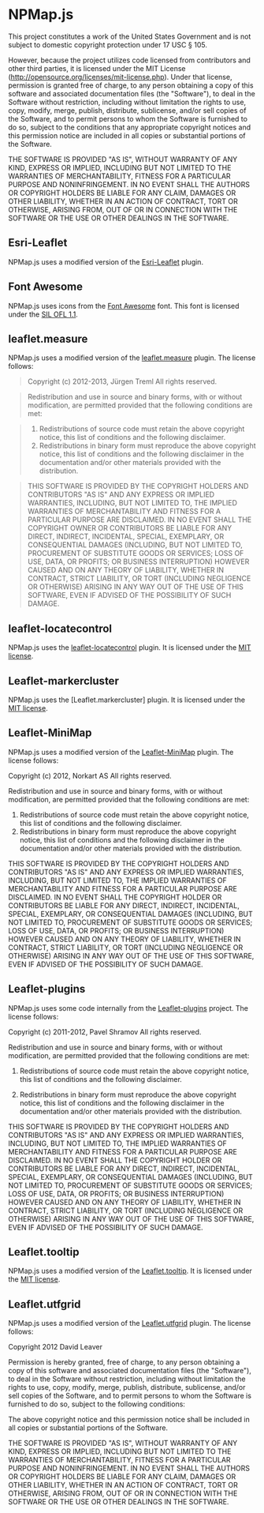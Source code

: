 # NPMap.js

This project constitutes a work of the United States Government and is not subject to domestic copyright protection under 17 USC § 105.

However, because the project utilizes code licensed from contributors and other third parties, it is licensed under the MIT License (http://opensource.org/licenses/mit-license.php). Under that license, permission is granted free of charge, to any person obtaining a copy of this software and associated documentation files (the "Software"), to deal in the Software without restriction, including without limitation the rights to use, copy, modify, merge, publish, distribute, sublicense, and/or sell copies of the Software, and to permit persons to whom the Software is furnished to do so, subject to the conditions that any appropriate copyright notices and this permission notice are included in all copies or substantial portions of the Software.

THE SOFTWARE IS PROVIDED "AS IS", WITHOUT WARRANTY OF ANY KIND, EXPRESS OR IMPLIED, INCLUDING BUT NOT LIMITED TO THE WARRANTIES OF MERCHANTABILITY, FITNESS FOR A PARTICULAR PURPOSE AND NONINFRINGEMENT. IN NO EVENT SHALL THE AUTHORS OR COPYRIGHT HOLDERS BE LIABLE FOR ANY CLAIM, DAMAGES OR OTHER LIABILITY, WHETHER IN AN ACTION OF CONTRACT, TORT OR OTHERWISE, ARISING FROM, OUT OF OR IN CONNECTION WITH THE SOFTWARE OR THE USE OR OTHER DEALINGS IN THE SOFTWARE.

## Esri-Leaflet

NPMap.js uses a modified version of the [Esri-Leaflet](https://github.com/Esri/esri-leaflet) plugin.

## Font Awesome

NPMap.js uses icons from the [Font Awesome](https://github.com/FortAwesome/Font-Awesome) font. This font is licensed under the [SIL OFL 1.1](http://scripts.sil.org/OFL).

## leaflet.measure

NPMap.js uses a modified version of the [leaflet.measure]() plugin. The license follows:

> Copyright (c) 2012-2013, Jürgen Treml
> All rights reserved.

> Redistribution and use in source and binary forms, with or without modification, are permitted provided that the following conditions are met: 

> 1. Redistributions of source code must retain the above copyright notice, this list of conditions and the following disclaimer. 
> 2. Redistributions in binary form must reproduce the above copyright notice, this list of conditions and the following disclaimer in the documentation and/or other materials provided with the distribution. 

> THIS SOFTWARE IS PROVIDED BY THE COPYRIGHT HOLDERS AND CONTRIBUTORS "AS IS" AND ANY EXPRESS OR IMPLIED WARRANTIES, INCLUDING, BUT NOT LIMITED TO, THE IMPLIED WARRANTIES OF MERCHANTABILITY AND FITNESS FOR A PARTICULAR PURPOSE ARE DISCLAIMED. IN NO EVENT SHALL THE COPYRIGHT OWNER OR CONTRIBUTORS BE LIABLE FOR ANY DIRECT, INDIRECT, INCIDENTAL, SPECIAL, EXEMPLARY, OR CONSEQUENTIAL DAMAGES (INCLUDING, BUT NOT LIMITED TO, PROCUREMENT OF SUBSTITUTE GOODS OR SERVICES; LOSS OF USE, DATA, OR PROFITS; OR BUSINESS INTERRUPTION) HOWEVER CAUSED AND ON ANY THEORY OF LIABILITY, WHETHER IN CONTRACT, STRICT LIABILITY, OR TORT (INCLUDING NEGLIGENCE OR OTHERWISE) ARISING IN ANY WAY OUT OF THE USE OF THIS SOFTWARE, EVEN IF ADVISED OF THE POSSIBILITY OF SUCH DAMAGE.

## leaflet-locatecontrol

NPMap.js uses the [leaflet-locatecontrol](https://github.com/domoritz/leaflet-locatecontrol) plugin. It is licensed under the [MIT license](http://www.opensource.org/licenses/mit-license.php).

## Leaflet-markercluster

NPMap.js uses the [Leaflet.markercluster] plugin. It is licensed under the [MIT license](http://www.opensource.org/licenses/mit-license.php).

## Leaflet-MiniMap

NPMap.js uses a modified version of the [Leaflet-MiniMap](https://github.com/Norkart/Leaflet-MiniMap) plugin. The license follows:

Copyright (c) 2012, Norkart AS
All rights reserved.

Redistribution and use in source and binary forms, with or without modification, are permitted provided that the following conditions are met:

  1. Redistributions of source code must retain the above copyright notice, this list of conditions and the following disclaimer.
  2. Redistributions in binary form must reproduce the above copyright notice, this list of conditions and the following disclaimer in the documentation and/or other materials provided with the distribution.

THIS SOFTWARE IS PROVIDED BY THE COPYRIGHT HOLDERS AND CONTRIBUTORS "AS IS" AND ANY EXPRESS OR IMPLIED WARRANTIES, INCLUDING, BUT NOT LIMITED TO, THE IMPLIED WARRANTIES OF MERCHANTABILITY AND FITNESS FOR A PARTICULAR PURPOSE ARE DISCLAIMED. IN NO EVENT SHALL THE COPYRIGHT HOLDER OR CONTRIBUTORS BE LIABLE FOR ANY DIRECT, INDIRECT, INCIDENTAL, SPECIAL, EXEMPLARY, OR CONSEQUENTIAL DAMAGES (INCLUDING, BUT NOT LIMITED TO, PROCUREMENT OF SUBSTITUTE GOODS OR SERVICES; LOSS OF USE, DATA, OR PROFITS; OR BUSINESS INTERRUPTION) HOWEVER CAUSED AND ON ANY THEORY OF LIABILITY, WHETHER IN CONTRACT, STRICT LIABILITY, OR TORT (INCLUDING NEGLIGENCE OR OTHERWISE) ARISING IN ANY WAY OUT OF THE USE OF THIS SOFTWARE, EVEN IF ADVISED OF THE POSSIBILITY OF SUCH DAMAGE.

## Leaflet-plugins

NPMap.js uses some code internally from the [Leaflet-plugins](http://psha.org.ru/b/leaflet-plugins.html) project. The license follows:

Copyright (c) 2011-2012, Pavel Shramov
All rights reserved. 

Redistribution and use in source and binary forms, with or without modification, are 
permitted provided that the following conditions are met: 

   1. Redistributions of source code must retain the above copyright notice, this list of 
      conditions and the following disclaimer. 
          
   2. Redistributions in binary form must reproduce the above copyright notice, this list 
      of conditions and the following disclaimer in the documentation and/or other materials
      provided with the distribution. 

THIS SOFTWARE IS PROVIDED BY THE COPYRIGHT HOLDERS AND CONTRIBUTORS "AS IS" AND ANY 
EXPRESS OR IMPLIED WARRANTIES, INCLUDING, BUT NOT LIMITED TO, THE IMPLIED WARRANTIES OF 
MERCHANTABILITY AND FITNESS FOR A PARTICULAR PURPOSE ARE DISCLAIMED. IN NO EVENT SHALL THE 
COPYRIGHT HOLDER OR CONTRIBUTORS BE LIABLE FOR ANY DIRECT, INDIRECT, INCIDENTAL, SPECIAL, 
EXEMPLARY, OR CONSEQUENTIAL DAMAGES (INCLUDING, BUT NOT LIMITED TO, PROCUREMENT OF 
SUBSTITUTE GOODS OR SERVICES; LOSS OF USE, DATA, OR PROFITS; OR BUSINESS INTERRUPTION) 
HOWEVER CAUSED AND ON ANY THEORY OF LIABILITY, WHETHER IN CONTRACT, STRICT LIABILITY, OR 
TORT (INCLUDING NEGLIGENCE OR OTHERWISE) ARISING IN ANY WAY OUT OF THE USE OF THIS 
SOFTWARE, EVEN IF ADVISED OF THE POSSIBILITY OF SUCH DAMAGE.

## Leaflet.tooltip

NPMap.js uses a modified version of the [Leaflet.tooltip](https://github.com/aratcliffe/Leaflet.tooltip). It is licensed under the [MIT license](http://www.opensource.org/licenses/mit-license.php).

## Leaflet.utfgrid

NPMap.js uses a modified version of the [Leaflet.utfgrid](https://github.com/danzel/Leaflet.utfgrid) plugin. The license follows:

Copyright 2012 David Leaver

Permission is hereby granted, free of charge, to any person obtaining a copy of this software and associated documentation files (the "Software"), to deal in the Software without restriction, including without limitation the rights to use, copy, modify, merge, publish, distribute, sublicense, and/or sell copies of the Software, and to permit persons to whom the Software is furnished to do so, subject to the following conditions:

The above copyright notice and this permission notice shall be included in all copies or substantial portions of the Software.

THE SOFTWARE IS PROVIDED "AS IS", WITHOUT WARRANTY OF ANY KIND, EXPRESS OR IMPLIED, INCLUDING BUT NOT LIMITED TO THE WARRANTIES OF MERCHANTABILITY, FITNESS FOR A PARTICULAR PURPOSE AND NONINFRINGEMENT. IN NO EVENT SHALL THE AUTHORS OR COPYRIGHT HOLDERS BE LIABLE FOR ANY CLAIM, DAMAGES OR OTHER LIABILITY, WHETHER IN AN ACTION OF CONTRACT, TORT OR OTHERWISE, ARISING FROM, OUT OF OR IN CONNECTION WITH THE SOFTWARE OR THE USE OR OTHER DEALINGS IN THE SOFTWARE.
